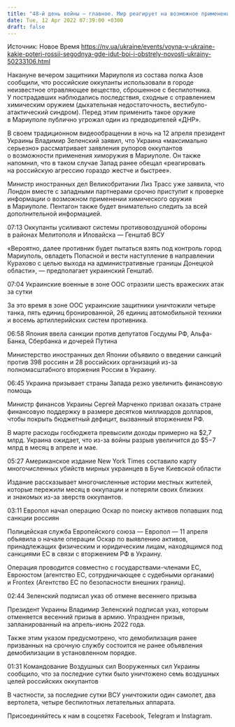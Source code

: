 ```yaml
---
title: "48-й день войны — главное. Мир реагирует на возможное применение химического оружия в Мариуполе, за сутки в зоне ООС отразили шесть атак"
date: Tue, 12 Apr 2022 07:39:00 +0300
draft: false
---
```

Источник: Новое Время https://nv.ua/ukraine/events/voyna-v-ukraine-kakie-poteri-rossii-segodnya-gde-idut-boi-i-obstrely-novosti-ukrainy-50233106.html


Накануне вечером защитники Мариуполя из состава полка Азов сообщили, что российские оккупанты использовали в городе неизвестное отравляющее вещество, сброшенное с беспилотника. У пострадавших наблюдались последствия, сходные с отравлением химическим оружием (дыхательная недостаточность, вестибуло-атактический синдром). Перед этим применить такое оружие в Мариуполе публично угрожал один из предводителей «ДНР».

 В своем традиционном видеообращении в ночь на 12 апреля президент Украины Владимир Зеленский заявил, что Украина «максимально серьезно» рассматривает заявления рупоров оккупантов о возможности применения химоружия в Мариуполе. Он также напомнил, что в таком случае Запад ранее обещал «реагировать на российскую агрессию гораздо жестче и быстрее».

 Министр иностранных дел Великобритании Лиз Трасс уже заявила, что Лондон вместе с западными партнерами срочно приступит к проверке информации о возможном применении химического оружия в Мариуполе. Пентагон также будет внимательно следить за всей дополнительной информацией.

 07:13 Оккупанты усиливают системы противовоздушной обороны в районах Мелитополя и Иловайска — Генштаб ВСУ

 «Вероятно, далее противник будет пытаться взять под контроль город Мариуполь, овладеть Попасной и вести наступление в направлении Курахово с целью выхода на административные границы Донецкой области», — предполагает украинский Генштаб.

 07:04 Украинские военные в зоне ООС отразили шесть вражеских атак за сутки

 За это время в зоне ООС украинские защитники уничтожили четыре танка, пять единиц бронированной, 26 единиц автомобильной техники и восемь артиллерийских систем противника.

 06:58 Япония ввела санкции против депутатов Госдумы РФ, Альфа-Банка, Сбербанка и дочерей Путина

 Министерство иностранных дел Японии объявило о введении санкций против 398 россиян и 28 российских организаций из-за полномасштабного вторжения России в Украину.

 06:45 Украина призывает страны Запада резко увеличить финансовую помощь

 Министр финансов Украины Сергей Марченко призвал оказать стране финансовую поддержку в размере десятков миллиардов долларов, чтобы покрыть бюджетный дефицит, вызванный вторжением РФ.

 В марте расходы госбюджета превысили доходы примерно на $2,7 млрд. Украина ожидает, что из-за войны разрыв увеличится до $5−7 млрд в месяц в апреле и мае.

 05:27 Американское издание New York Times составило карту многочисленных убийств мирных украинцев в Буче Киевской области

 Издание рассказывает многочисленные истории местных жителей, которые пережили месяц в оккупации и потеряли своих близких и знакомых из-за зверств оккупантов.

 03:11 Европол начал операцию Оскар по поиску активов попавших под санкции россиян

 Полицейская служба Европейского союза — Европол — 11 апреля объявила о начале операции Оскар по выявлению активов, принадлежащих физическим и юридическим лицам, находящимся под санкциями ЕС в связи с вторжением РФ в Украину.

 Операция проводится совместно с государствами-членами ЕС, Евроюстом (агентство ЕС, сотрудничающее с судебными органами) и Frontex (Агентство ЕС по безопасности внешних границ).

 02:44 Зеленский подписал указ об отмене весеннего призыва

 Президент Украины Владимир Зеленский подписал указ, которым отменяется весенний призыв в армию. Упразднен призыв, запланированный на апрель-июнь 2022 года.

 Также этим указом предусмотрено, что демобилизация ранее призванных на срочную службу состоится не ранее объявления демобилизации в установленном порядке.

 01:31 Командование Воздушных сил Вооруженных сил Украины сообщило, что за последние сутки было уничтожено семь воздушных целей российских оккупантов

В частности, за последние сутки ВСУ уничтожили один самолет, два вертолета, четыре беспилотных летательных аппарата.

Присоединяйтесь к нам в соцсетях Facebook, Telegram и Instagram.
